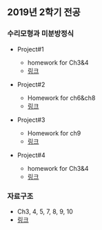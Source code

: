 ## 2019년 2학기 전공

### 수리모형과 미분방정식
* Project#1
  * homework for Ch3&4
  * [링크](https://github.com/SSUHYUNKIM/2019_02/tree/main/Mathematical%20Models%20for%20Engineering%20Problems%20and%20Different%20Equation/project%231)
  
* Project#2
  * Homework for ch6&ch8
  * [링크](https://github.com/SSUHYUNKIM/2019_02/tree/main/Mathematical%20Models%20for%20Engineering%20Problems%20and%20Different%20Equation/project%232)

* Project#3
  * Homework for ch9
  * [링크](https://github.com/SSUHYUNKIM/2019_02/tree/main/Mathematical%20Models%20for%20Engineering%20Problems%20and%20Different%20Equation/project%233)

* Project#4
  * homework for Ch3&4
  * [링크](https://github.com/SSUHYUNKIM/2019_02/tree/main/Mathematical%20Models%20for%20Engineering%20Problems%20and%20Different%20Equation/project%234)

### 자료구조
* Ch3, 4, 5, 7, 8, 9, 10
* [링크](https://github.com/SSUHYUNKIM/2019_02/tree/main/Data%20Structure)

